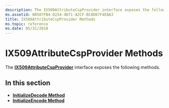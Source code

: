 ```yaml
---
description: The IX509AttributeCspProvider interface exposes the following methods.
ms.assetid: 0B587FB4-D254-4D71-A2CF-BC8D87F4EAA3
title: IX509AttributeCspProvider Methods
ms.topic: reference
ms.date: 05/31/2018
---
```


# IX509AttributeCspProvider Methods

The [**IX509AttributeCspProvider**](/windows/desktop/api/CertEnroll/nn-certenroll-ix509attributecspprovider) interface exposes the following methods.

## In this section

-   [**InitializeDecode Method**](/windows/desktop/api/CertEnroll/nf-certenroll-ix509attributecspprovider-initializedecode)
-   [**InitializeEncode Method**](/windows/desktop/api/CertEnroll/nf-certenroll-ix509attributecspprovider-initializeencode)

 

 



